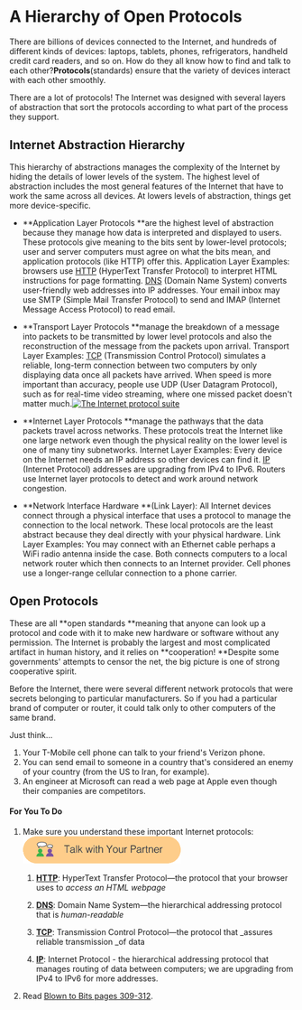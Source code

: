 # A Hierarchy of Open Protocols

There are billions of devices connected to the Internet, and hundreds of different kinds of devices: laptops, tablets, phones, refrigerators, handheld credit card readers, and so on. How do they all know how to find and talk to each other?**Protocols**\(standards\) ensure that the variety of devices interact with each other smoothly.

There are a lot of protocols! The Internet was designed with several layers of abstraction that sort the protocols according to what part of the process they support.

## Internet Abstraction Hierarchy

This hierarchy of abstractions manages the complexity of the Internet by hiding the details of lower levels of the system. The highest level of abstraction includes the most general features of the Internet that have to work the same across all devices. At lowers levels of abstraction, things get more device-specific.

* **Application Layer Protocols **are the highest level of abstraction because they manage how data is interpreted and displayed to users. These protocols give meaning to the bits sent by lower-level protocols; user and server computers must agree on what the bits mean, and application protocols \(like HTTP\) offer this. Application Layer Examples: browsers use [HTTP](https://bjc.edc.org/bjc-r/cur/programming/4-internet/1-reliable-communication/1-what-is-internet.html?topic=nyc_bjc%2F4-internet.topic&course=bjc4nyc.html&novideo&noassignment) \(HyperText Transfer Protocol\) to interpret HTML instructions for page formatting. [DNS](https://bjc.edc.org/bjc-r/cur/programming/4-internet/1-reliable-communication/3-address-hierarchy.html?topic=nyc_bjc%2F4-internet.topic&course=bjc4nyc.html&novideo&noassignment) \(Domain Name System\) converts user-friendly web addresses into IP addresses. Your email inbox may use SMTP \(Simple Mail Transfer Protocol\) to send and IMAP \(Internet Message Access Protocol\) to read email.

* **Transport Layer Protocols **manage the breakdown of a message into packets to be transmitted by lower level protocols and also the reconstruction of the message from the packets upon arrival. Transport Layer Examples: [TCP](https://bjc.edc.org/bjc-r/cur/programming/4-internet/2-communication-protocols/2-tcp.html?topic=nyc_bjc%2F4-internet.topic&course=bjc4nyc.html&novideo&noassignment) \(Transmission Control Protocol\) simulates a reliable, long-term connection between two computers by only displaying data once all packets have arrived. When speed is more important than accuracy, people use UDP \(User Datagram Protocol\), such as for real-time video streaming, where one missed packet doesn't matter much.[![](https://bjc.edc.org/bjc-r/img/4-internet/IP-suite.png "The Internet protocol suite")](https://en.wikipedia.org/wiki/Internet_protocol_suite)

* **Internet Layer Protocols **manage the pathways that the data packets travel across networks. These protocols treat the Internet like one large network even though the physical reality on the lower level is one of many tiny subnetworks. Internet Layer Examples: Every device on the Internet needs an IP address so other devices can find it. [IP](https://bjc.edc.org/bjc-r/cur/programming/4-internet/2-communication-protocols/1-ip.html?topic=nyc_bjc%2F4-internet.topic&course=bjc4nyc.html&novideo&noassignment) \(Internet Protocol\) addresses are upgrading from IPv4 to IPv6. Routers use Internet layer protocols to detect and work around network congestion.

* **Network Interface Hardware **\(Link Layer\): All Internet devices connect through a physical interface that uses a protocol to manage the connection to the local network. These local protocols are the least abstract because they deal directly with your physical hardware. Link Layer Examples: You may connect with an Ethernet cable perhaps a WiFi radio antenna inside the case. Both connects computers to a local network router which then connects to an Internet provider. Cell phones use a longer-range cellular connection to a phone carrier.

## Open Protocols

These are all **open standards **meaning that anyone can look up a protocol and code with it to make new hardware or software without any permission. The Internet is probably the largest and most complicated artifact in human history, and it relies on **cooperation! **Despite some governments' attempts to censor the net, the big picture is one of strong cooperative spirit.

Before the Internet, there were several different network protocols that were secrets belonging to particular manufacturers. So if you had a particular brand of computer or router, it could talk only to other computers of the same brand.

Just think...

1. Your T-Mobile cell phone can talk to your friend's Verizon phone.
2. You can send email to someone in a country that's considered an enemy of your country \(from the US to Iran, for example\).
3. An engineer at Microsoft can read a web page at Apple even though their companies are competitors.

#### For You To Do

1. Make sure you understand these important Internet protocols: ![](/assets/talk_with_partner.png)

   1. [**HTTP**](https://bjc.edc.org/bjc-r/cur/programming/4-internet/1-reliable-communication/1-what-is-internet.html?topic=nyc_bjc%2F4-internet.topic&course=bjc4nyc.html&novideo&noassignment): HyperText Transfer Protocol—the protocol that your browser uses to _access an HTML webpage_

   2. [**DNS**](https://bjc.edc.org/bjc-r/cur/programming/4-internet/1-reliable-communication/3-address-hierarchy.html?topic=nyc_bjc%2F4-internet.topic&course=bjc4nyc.html&novideo&noassignment): Domain Name System—the hierarchical addressing protocol that is _human-readable_

   3. [**TCP**](https://bjc.edc.org/bjc-r/cur/programming/4-internet/2-communication-protocols/2-tcp.html?topic=nyc_bjc%2F4-internet.topic&course=bjc4nyc.html&novideo&noassignment): Transmission Control Protocol—the protocol that \_assures reliable transmission \_of data

   4. [**IP**](https://bjc.edc.org/bjc-r/cur/programming/4-internet/2-communication-protocols/1-ip.html?topic=nyc_bjc%2F4-internet.topic&course=bjc4nyc.html&novideo&noassignment): Internet Protocol - the hierarchical addressing protocol that manages routing of data between computers; we are upgrading from IPv4 to IPv6 for more addresses.

2. Read [Blown to Bits pages 309-312](http://www.bitsbook.com/wp-content/uploads/2008/12/B2B_3.pdf#page=327).



